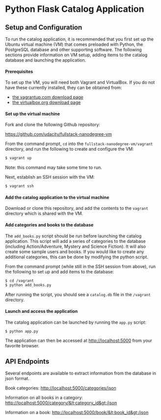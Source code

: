 # Python Flask Catalog Application


## Setup and Configuration

To run the catalog application, it is recommended that you first set up the Ubuntu virtual machine (VM) that comes preloaded with Python, the PostgreSQL database and other supporting software. The following sections provide information on VM setup, adding items to the catalog database and launching the application.

#### Prerequisites

To set up the VM, you will need both Vagrant and VirtualBox. If you do not have these currently installed, they can be obtained from:

- [the vagrantup.com download page](https://www.vagrantup.com/downloads.html)
- [the virtualbox.org download page](https://www.virtualbox.org/wiki/Downloads) 

#### Set up the virtual machine

Fork and clone the following Github repository:

<https://github.com/udacity/fullstack-nanodegree-vm>

From the command prompt, `cd` into the `fullstack-nanodegree-vm/vagrant` directory, and run the following to create and configure the VM:
```sh
$ vagrant up
```
Note: this command may take some time to run.

Next, establish an SSH session with the VM:
```sh
$ vagrant ssh
```

#### Add the catalog application to the virtual machine

Download or clone this repository, and add the contents to the `vagrant` directory which is shared with the VM.


#### Add categories and books to the database

The `add_books.py` script should be run before launching the catalog application. This script will add a series of categories to the database (including Action/Adventure, Mystery and Science Fiction). It will also create some sample users and books. If you would like to create any additional categories, this can be done by modifying the python script.  

From the command prompt (while still in the SSH session from above), run the following to set up and add items to the database:

```sh
$ cd /vagrant
$ python add_books.py
```

After running the script, you should see a `catalog.db` file in the `/vagrant` directory.

#### Launch and access the application

The catalog application can be launched by running the `app.py` script:

```sh
$ python app.py
```

The application can then be accessed at <http://localhost:5000> from your favorite browser.

## API Endpoints

Several endpoints are available to extract information from the database in json format.

Book categories:
<http://localhost:5000/categories/json>

Information on all books in a category:
<http://localhost:5000/category/&lt;category_id&gt;/json>

Information on a book:
<http://localhost:5000/book/&lt;book_id&gt;/json>


